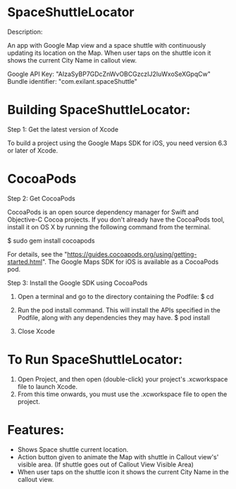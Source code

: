 # SpaceShuttleLocator

Description:

An app with Google Map view and a space shuttle with continuously updating its location on the Map. When user taps on the shuttle icon it shows the current City Name in callout view.

Google API Key: "AIzaSyBP7GDcZnWvOBCGzczIJ2IuWxoSeXGpqCw"
Bundle identifier: "com.exilant.spaceShuttle"

# Building SpaceShuttleLocator:

Step 1: Get the latest version of Xcode

To build a project using the Google Maps SDK for iOS, you need version 6.3 or later of Xcode.

# CocoaPods

Step 2: Get CocoaPods

CocoaPods is an open source dependency manager for Swift and Objective-C Cocoa projects.
If you don't already have the CocoaPods tool, install it on OS X by running the following
command from the terminal. 

$ sudo gem install cocoapods

For details, see the "https://guides.cocoapods.org/using/getting-started.html".
The Google Maps SDK for iOS is available as a CocoaPods pod. 

Step 3: Install the Google SDK using CocoaPods

1. Open a terminal and go to the directory containing the Podfile:
$ cd <path-to-project>

2. Run the pod install command. This will install the APIs specified in the Podfile, along with any dependencies they may have.
$ pod install

3. Close Xcode

# To Run SpaceShuttleLocator:

1. Open Project, and then open (double-click) your project's .xcworkspace file to launch Xcode. 
2. From this time onwards, you must use the .xcworkspace file to open the project.


# Features:

- Shows Space shuttle current location.
- Action button given to animate the Map with shuttle in Callout view's' visible area. (If shuttle goes out of Callout View Visible Area)
- When user taps on the shuttle icon it shows the current City Name in the callout view.


